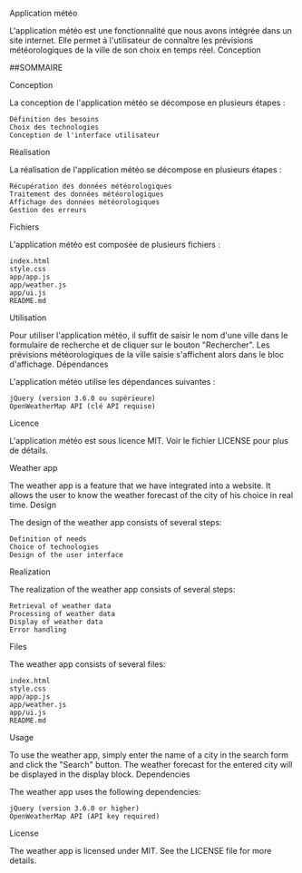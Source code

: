 Application météo

L'application météo est une fonctionnalité que nous avons intégrée dans un site internet. Elle permet à l'utilisateur de connaître les prévisions météorologiques de la ville de son choix en temps réel.
Conception

##SOMMAIRE

Conception

La conception de l'application météo se décompose en plusieurs étapes :

    Définition des besoins
    Choix des technologies
    Conception de l'interface utilisateur

Réalisation

La réalisation de l'application météo se décompose en plusieurs étapes :

    Récupération des données météorologiques
    Traitement des données météorologiques
    Affichage des données météorologiques
    Gestion des erreurs

Fichiers

L'application météo est composée de plusieurs fichiers :

    index.html
    style.css
    app/app.js
    app/weather.js
    app/ui.js
    README.md

Utilisation

Pour utiliser l'application météo, il suffit de saisir le nom d'une ville dans le formulaire de recherche et de cliquer sur le bouton "Rechercher". Les prévisions météorologiques de la ville saisie s'affichent alors dans le bloc d'affichage.
Dépendances

L'application météo utilise les dépendances suivantes :

    jQuery (version 3.6.0 ou supérieure)
    OpenWeatherMap API (clé API requise)

Licence

L'application météo est sous licence MIT. Voir le fichier LICENSE pour plus de détails.


Weather app

The weather app is a feature that we have integrated into a website. It allows the user to know the weather forecast of the city of his choice in real time.
Design

The design of the weather app consists of several steps:

    Definition of needs
    Choice of technologies
    Design of the user interface

Realization

The realization of the weather app consists of several steps:

    Retrieval of weather data
    Processing of weather data
    Display of weather data
    Error handling

Files

The weather app consists of several files:

    index.html
    style.css
    app/app.js
    app/weather.js
    app/ui.js
    README.md

Usage

To use the weather app, simply enter the name of a city in the search form and click the "Search" button. The weather forecast for the entered city will be displayed in the display block.
Dependencies

The weather app uses the following dependencies:

    jQuery (version 3.6.0 or higher)
    OpenWeatherMap API (API key required)

License

The weather app is licensed under MIT. See the LICENSE file for more details.
